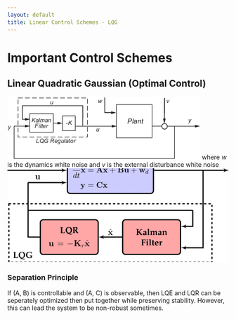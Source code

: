 ```yaml
---
layout: default
title: Linear Control Schemes - LQG
---
```

# Important Control Schemes
## Linear Quadratic Gaussian (Optimal Control)
![System Diagram of LQG](../figures/regulator.png)
where $w$ is the dynamics white noise and $v$ is the external disturbance white noise
![Alternative Representation of LQT](../figures/lqg.png)
### Separation Principle
If (A, B) is controllable and (A, C) is observable, then LQE and LQR can be seperately optimized then put together while preserving stability. However, this can lead the system to be non-robust sometimes.


